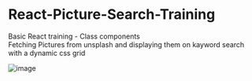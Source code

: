 # React-Picture-Search-Training

Basic React training - Class components <br>
Fetching Pictures from unsplash and displaying them on kayword search with a dynamic css grid 



![image](https://user-images.githubusercontent.com/50263561/125168887-5dda1880-e1b0-11eb-8b6c-bf4e608b07b9.png)
